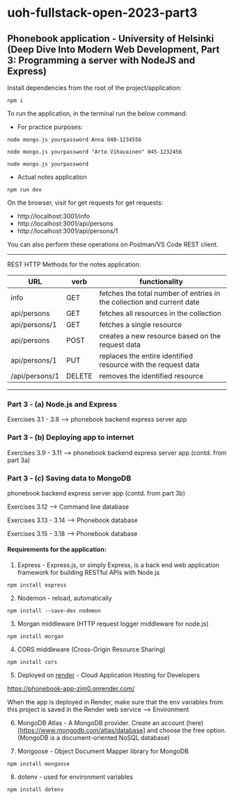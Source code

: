 # uoh-fullstack-open-2023-part3

## Phonebook application - University of Helsinki (Deep Dive Into Modern Web Development, Part 3: Programming a server with NodeJS and Express)

Install dependencies from the root of the project/application:

```
npm i
```

To run the application, in the terminal run the below command:

- For practice purposes:

```
node mongo.js yourpassword Anna 040-1234556

node mongo.js yourpassword "Arto Vihavainen" 045-1232456

node mongo.js yourpassword
```

- Actual notes application

```
npm run dev
```

On the browser, visit for get requests for get requests:

- http://localhost:3001/info
- http://localhost:3001/api/persons
- http://localhost:3001/api/persons/1

You can also perform these operations on Postman/VS Code REST client.

---

REST HTTP Methods for the notes application:

| URL            | verb   | functionality                                                          |
| -------------- | ------ | ---------------------------------------------------------------------- |
| info           | GET    | fetches the total number of entries in the collection and current date |
| api/persons    | GET    | fetches all resources in the collection                                |
| api/persons/1  | GET    | fetches a single resource                                              |
| api/persons    | POST   | creates a new resource based on the request data                       |
| api/persons/1  | PUT    | replaces the entire identified resource with the request data          |
| /api/persons/1 | DELETE | removes the identified resource                                        |

---

### Part 3 - (a) Node.js and Express

Exercises 3.1 - 3.8 --> phonebook backend express server app

### Part 3 - (b) Deploying app to internet

Exercises 3.9 - 3.11 --> phonebook backend express server app (contd. from part 3a)

### Part 3 - (c) Saving data to MongoDB

phonebook backend express server app (contd. from part 3b)

Exercises 3.12 --> Command line database

Exercises 3.13 - 3.14 --> Phonebook database

Exercises 3.15 - 3.18 --> Phonebook database

#### Requirements for the application:

1. Express - Express.js, or simply Express, is a back end web application framework for building RESTful APIs with Node.js

```
npm install express
```

2. Nodemon - reload, automatically

```
npm install --save-dev nodemon
```

3. Morgan middleware (HTTP request logger middleware for node.js)

```
npm install morgan
```

4. CORS middleware (Cross-Origin Resource Sharing)

```
npm install cors
```

5. Deployed on [render](https://render.com/) - Cloud Application Hosting for Developers

https://phonebook-app-zim0.onrender.com/

When the app is deployed in Render, make sure that the env variables from this project is saved in the Render web service --> Environment

6. MongoDB Atlas - A MongoDB provider. Create an account (here)[https://www.mongodb.com/atlas/database] and choose the free option. (MongoDB is a document-oriented NoSQL database)

7. Mongoose - Object Document Mapper library for MongoDB

```
npm install mongoose
```

8. dotenv - used for environment variables

```
npm install dotenv
```
